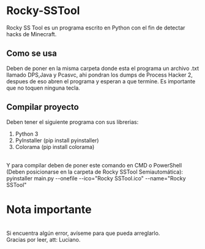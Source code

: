 # Rocky-SSTool
Rocky SS Tool es un programa escrito en Python con el fin de detectar hacks de Minecraft.

## Como se usa
Deben de poner en la misma carpeta donde esta el programa un archivo .txt llamado DPS,Java y Pcasvc, ahi pondran los dumps de Process Hacker 2, despues de eso abren el programa y esperan a que termine.
Es importante que no toquen ninguna tecla.

## Compilar proyecto

Deben tener el siguiente programa con sus librerias:

1. Python 3
2. PyInstaller (pip install pyinstaller)
3. Colorama (pip install colorama)

<br>Y para compilar deben de poner este comando en CMD o PowerShell (Deben posicionarse en la carpeta de Rocky SSTool Semiautomática): 
<br>pyinstaller main.py --onefile --ico="Rocky SSTool.ico" --name="Rocky SSTool" 

# Nota importante
<br>
Si encuentra algún error, avíseme para que pueda arreglarlo. <br>
Gracias por leer, att: Luciano.
